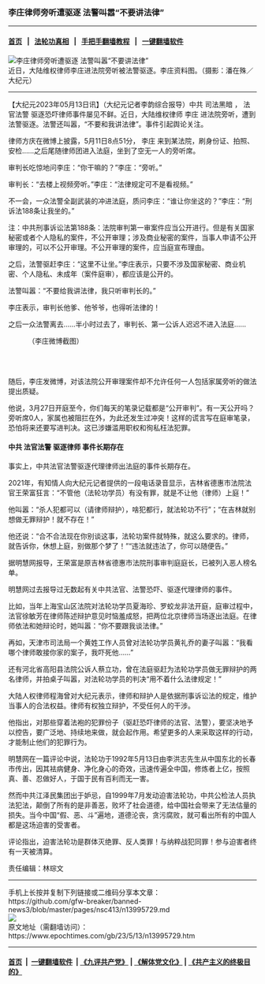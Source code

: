 ### 李庄律师旁听遭驱逐 法警叫嚣“不要讲法律”
------------------------

#### [首页](https://github.com/gfw-breaker/banned-news3/blob/master/README.md) &nbsp;&nbsp;|&nbsp;&nbsp; [法轮功真相](https://github.com/begood0513/basic/blob/master/README.md)  &nbsp;&nbsp;|&nbsp;&nbsp; [手把手翻墙教程](https://github.com/gfw-breaker/guides/wiki)  &nbsp;&nbsp;|&nbsp;&nbsp; [一键翻墙软件](https://github.com/gfw-breaker/nogfw/blob/master/README.md)  



<div><img alt="李庄律师旁听遭驱逐 法警叫嚣“不要讲法律”" class="attachment-djy_600_400 size-djy_600_400 wp-post-image" src="https://i.epochtimes.com/assets/uploads/2018/07/130720063945100590-600x400.jpg"/>
<div class="caption">
 近日，大陆维权律师李庄进法院旁听被法警驱逐。李庄资料图。（摄影：潘在殊／大纪元）
</div></div><hr/>


<div><p>
 【大纪元2023年05月13日讯】（大纪元记者李韵综合报导）中共
 <ok href="https://www.epochtimes.com/gb/tag/%E5%8F%B8%E6%B3%95%E9%BB%91%E6%9A%97.html">
  司法黑暗
 </ok>
 ，
 <ok href="https://www.epochtimes.com/gb/tag/%E6%B3%95%E5%AE%98%E6%B3%95%E8%AD%A6.html">
  法官法警
 </ok>
 驱逐恐吓律师事件屡见不鲜。近日，大陆维权律师
 <ok href="https://www.epochtimes.com/gb/tag/%E6%9D%8E%E5%BA%84.html">
  李庄
 </ok>
 进法院旁听，遭到法警驱逐。法警还叫嚣，“不要和我讲法律”。事件引起舆论关注。
</p>
<p>
 律师方庆在微博上披露，5月11日8点51分，
 <ok href="https://www.epochtimes.com/gb/tag/%E6%9D%8E%E5%BA%84.html">
  李庄
 </ok>
 来到某法院，刷身份证、拍照、安检……之后尾随律师团进入法庭，坐到了空无一人的旁听席。
</p>
<p class="p1">
 审判长吃惊地问李庄：“你干嘛的？”李庄：“旁听。”
</p>
<p>
 审判长：“去楼上视频旁听。”李庄：“法律规定可不是看视频。”
</p>
<p>
 不一会，一众法警全副武装的冲进法庭，质问李庄：“谁让你坐这的？”李庄：“刑诉法188条让我坐的。”
</p>
<p>
 注：中共刑事诉讼法第188条：法院审判第一审案件应当公开进行。但是有关国家秘密或者个人隐私的案件，不公开审理；涉及商业秘密的案件，当事人申请不公开审理的，可以不公开审理。不公开审理的案件，应当庭宣布理由。
</p>
<p>
 之后，法警驱赶李庄：“这里不让坐。”李庄表示，只要不涉及国家秘密、商业机密、个人隐私、未成年（案件庭审），都应该是公开的。
</p>
<p>
 法警叫嚣：“不要给我讲法律，我只听审判长的。”
</p>
<p>
 李庄表示，审判长他爹、他爷爷，也得听法律的！
</p>
<p>
 之后一众法警离去……半小时过去了，审判长、第一公诉人迟迟不进入法庭……
</p>
<figure aria-describedby="caption-attachment-13995732" class="wp-caption aligncenter" id="attachment_13995732" style="width: 600px">
 <ok href="https://i.epochtimes.com/assets/uploads/2023/05/id13995732-8ba9f83a91274c7465430d70c3ddddd3.jpeg" target="_blank">
  <img alt="" class="size-large wp-image-13995732" src="https://i.epochtimes.com/assets/uploads/2023/05/id13995732-8ba9f83a91274c7465430d70c3ddddd3-600x390.jpeg"/>
 </ok>
 <br/><figcaption class="wp-caption-text" id="caption-attachment-13995732">
  （李庄微博截图）
 </figcaption><br/>
</figure><br/>
<p>
 随后，李庄发微博，对该法院公开审理案件却不允许任何一人包括家属旁听的做法提出质疑。
</p>
<p>
 他说，3月27日开庭至今，你们每天的笔录记载都是“公开审判”。有一天公开吗？旁听席0人，家属也被阻拦在外，为此还发生过冲突！这样的谎言写在庭审笔录，恐怕将来还要写进判决。这已涉嫌滥用职权和徇私枉法犯罪。
</p>
<h4>
 中共
 <ok href="https://www.epochtimes.com/gb/tag/%E6%B3%95%E5%AE%98%E6%B3%95%E8%AD%A6.html">
  法官法警
 </ok>
 <ok href="https://www.epochtimes.com/gb/tag/%E9%A9%B1%E9%80%90%E5%BE%8B%E5%B8%88.html">
  驱逐律师
 </ok>
 事件长期存在
</h4>
<p>
 事实上，中共法官法警驱逐代理律师出法庭的事件长期存在。
</p>
<p>
 2021年，有知情人向大纪元记者提供的一段电话录音显示，吉林省德惠市法院法官王荣富狂言：“不管他（法轮功学员）有没有罪，就是不让他（律师）上庭！”
</p>
<p>
 他叫嚣：“杀人犯都可以（请律师辩护），啥犯都行，就法轮功不行”；“在吉林就别想做无罪辩护！就不存在！”
</p>
<p>
 他还说：“合不合法现在你别谈这事，法轮功案件就特殊，就这么要求的。律师，就告诉你，休想上庭，别做那个梦了！”“违法就违法了，你可以随便告。”
</p>
<p>
 据明慧网报导，王荣富是原吉林省德惠市法院刑事审判庭庭长，已被列入恶人榜名单。
</p>
<p>
 明慧网过去报导过无数起有关中共法官、法警恐吓、驱逐代理律师的事件。
</p>
<p>
 比如，当年上海宝山区法院对法轮功学员夏海珍、罗蛟龙非法开庭，庭审过程中，法官徐敏芳在律师陈述辩护意见时恼羞成怒，把两位北京律师当场逐出法庭。在律师依法和她辩论时，她叫嚣：“你不要跟我谈法律。”
</p>
<p>
 再如，天津市司法局一个黄姓工作人员曾对法轮功学员黄礼乔的妻子叫嚣：“我看哪个律师敢接你家的案子，我吓死他……”
</p>
<p>
 还有河北省高阳县法院公诉人蔡立功，曾在法庭驱赶为法轮功学员做无罪辩护的两名律师，并拍桌子叫嚣，对法轮功学员的判决“用不着什么法律规定！”
</p>
<p>
 大陆人权律师程海曾对大纪元表示，律师和辩护人是依据刑事诉讼法的规定，维护当事人的合法权益。律师有权独立辩护，不受任何人的干涉。
</p>
<p>
 他指出，对那些穿着法袍的犯罪份子（驱赶恐吓律师的法官、法警），要坚决地予以控告，要广泛地、持续地来做，就会起作用。希望更多的人来采取这样的行动，才能制止他们的犯罪行为。
</p>
<p>
 明慧网在一篇评论中说，法轮功于1992年5月13日由李洪志先生从中国东北的长春市传出，因其袪病健身、净化身心的奇效，迅速传遍全中国，修炼者上亿，按照真、善、忍做好人，于国于民有百利而无一害。
</p>
<p>
 然而中共江泽民集团出于妒忌，自1999年7月发动迫害法轮功，中共公检法人员执法犯法，颠倒了所有的是非善恶，败坏了社会道德，给中国社会带来了无法估量的损失。当今中国“假、恶、斗”遍地，道德沦丧，贪污腐败，就可看出所有的中国人都是这场迫害的受害者。
</p>
<p>
 评论指出，迫害法轮功是群体灭绝罪、反人类罪！与纳粹战犯同罪！参与迫害者终有一天被清算。
</p>
<p>
 责任编辑：林琮文
</p>
</div>
<hr/>
手机上长按并复制下列链接或二维码分享本文章：<br/>
https://github.com/gfw-breaker/banned-news3/blob/master/pages/nsc413/n13995729.md <br/>
<a href='https://github.com/gfw-breaker/banned-news3/blob/master/pages/nsc413/n13995729.md'><img src='https://github.com/gfw-breaker/banned-news3/blob/master/pages/nsc413/n13995729.md.png'/></a> <br/>
原文地址（需翻墙访问）：https://www.epochtimes.com/gb/23/5/13/n13995729.htm


------------------------
#### [首页](https://github.com/gfw-breaker/banned-news3/blob/master/README.md) &nbsp;|&nbsp; [一键翻墙软件](https://github.com/gfw-breaker/nogfw/blob/master/README.md) &nbsp;| [《九评共产党》](https://github.com/gfw-breaker/9ping.md/blob/master/README.md#九评之一评共产党是什么) | [《解体党文化》](https://github.com/gfw-breaker/jtdwh.md/blob/master/README.md) | [《共产主义的终极目的》](https://github.com/gfw-breaker/gczydzjmd.md/blob/master/README.md)


<img src='http://gfw-breaker.win/banned-news3/pages/nsc413/n13995729.md' width='0px' height='0px'/>